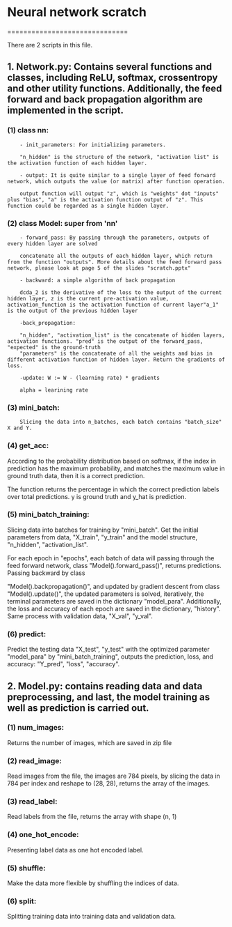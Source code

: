 # Neural network scratch
==============================

There are 2 scripts in this file.

## 1. Network.py: Contains several functions and classes, including ReLU, softmax, crossentropy and other utility functions. Additionally, the feed forward and back propagation algorithm are implemented in the script.

### (1) class nn:
        - init_parameters: For initializing parameters.
        
        "n_hidden" is the structure of the network, "activation list" is the activation function of each hidden layer.
        
        - output: It is quite similar to a single layer of feed forward network, which outputs the value (or matrix) after function operation.
        
        output function will output "z", which is "weights" dot "inputs" plus "bias", "a" is the activation function output of "z". This function could be regarded as a single hidden layer.
        
### (2) class Model: super from 'nn'
        
        - forward_pass: By passing through the parameters, outputs of every hidden layer are solved
        
        concatenate all the outputs of each hidden layer, which return from the function "outputs". More details about the feed forward pass network, please look at page 5 of the slides "scratch.pptx"
        
        - backward: a simple algorithm of back propagation
        
        dcda_2 is the derivative of the loss to the output of the current hidden layer, z is the current pre-activation value, activation_function is the activation function of current layer"a_1" is the output of the previous hidden layer
        
        -back_propagation:
        
        "n_hidden", "activation_list" is the concatenate of hidden layers, activation functions. "pred" is the output of the forward_pass, "expected" is the ground-truth
        "parameters" is the concatenate of all the weights and bias in different activation function of hidden layer. Return the gradients of loss.
        
        -update: W := W - (learning rate) * gradients
        
        alpha = learining rate
        
### (3) mini_batch:

        Slicing the data into n_batches, each batch contains "batch_size" X and Y.
    
### (4) get_acc:
        
According to the probability distribution based on softmax, if the index in prediction has the maximum probability, and matches the maximum value in ground truth data, then it is a correct prediction.
        
The function returns the percentage in which the correct prediction labels over total predictions. y is ground truth and y_hat is prediction.
        
### (5) mini_batch_training:

Slicing data into batches for training by "mini_batch". Get the initial parameters from data, "X_train", "y_train" and the model structure, "n_hidden", "activation_list".

For each epoch in "epochs", each batch of data will passing through the feed forward network, class "Model().forward_pass()", returns predictions. Passing backward by class 

"Model().backpropagation()", and updated by gradient descent from class "Model().update()", the updated parameters is solved, iteratively, the terminal parameters are saved in the dictionary "model_para". Additionally, the loss and accuracy of each epoch are saved in the dictionary, "history". Same process with validation data, "X_val", "y_val".
    
### (6) predict:

Predict the testing data "X_test", "y_test" with the optimized parameter "model_para" by "mini_batch_training", outputs the prediction, loss, and accuracy: "Y_pred", "loss", "accuracy".

## 2. Model.py: contains reading data and data preprocessing, and last, the model training as well as prediction is carried out.
    
### (1) num_images:
        
Returns the number of images, which are saved in zip file

### (2) read_image:
        
Read images from the file, the images are 784 pixels, by slicing the data in 784 per index and reshape to (28, 28), returns the array of the images.

### (3) read_label:
        
Read labels from the file, returns the array with shape (n, 1)
    
### (4) one_hot_encode:

Presenting label data as one hot encoded label.
    
### (5) shuffle:
        
Make the data more flexible by shuffling the indices of data.
    
### (6) split:
        
Splitting training data into training data and validation data.
